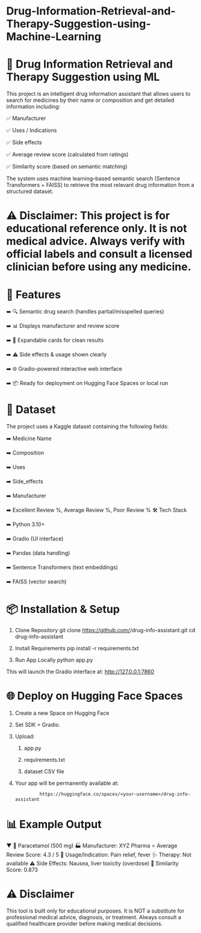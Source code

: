 # Drug-Information-Retrieval-and-Therapy-Suggestion-using-Machine-Learning
# 💊 Drug Information Retrieval and Therapy Suggestion using ML

This project is an intelligent drug information assistant that allows users to search for medicines by their name or composition and get detailed information including:

✅ Manufacturer

✅ Uses / Indications

✅ Side effects

✅ Average review score (calculated from ratings)

✅ Similarity score (based on semantic matching)

The system uses machine learning–based semantic search (Sentence Transformers + FAISS) to retrieve the most relevant drug information from a structured dataset.

# ⚠️ Disclaimer: This project is for educational reference only. It is not medical advice. Always verify with official labels and consult a licensed clinician before using any medicine.
# 🚀 Features

➡️ 🔍 Semantic drug search (handles partial/misspelled queries)

➡️ 📊 Displays manufacturer and review score

➡️ 📝 Expandable cards for clean results

➡️ ⚠️ Side effects & usage shown clearly

➡️ 🌐 Gradio-powered interactive web interface

➡️ 📦 Ready for deployment on Hugging Face Spaces or local run

# 📂 Dataset
The project uses a Kaggle dataset containing the following fields:

➡️ Medicine Name

➡️ Composition

➡️ Uses

➡️ Side_effects

➡️ Manufacturer

➡️ Excellent Review %, Average Review %, Poor Review %
🛠️ Tech Stack

➡️ Python 3.10+

➡️ Gradio (UI interface)

➡️ Pandas (data handling)

➡️ Sentence Transformers (text embeddings)

➡️ FAISS (vector search)
# 📦 Installation & Setup
1. Clone Repository
git clone https://github.com/<your-username>/drug-info-assistant.git
cd drug-info-assistant

2. Install Requirements
pip install -r requirements.txt

3. Run App Locally
python app.py


This will launch the Gradio interface at:
http://127.0.0.1:7860

# 🌐 Deploy on Hugging Face Spaces

1. Create a new Space on Hugging Face

2. Set SDK = Gradio.

3. Upload:

      1. app.py

      2. requirements.txt

      3. dataset CSV file

4. Your app will be permanently available at:

                https://huggingface.co/spaces/<your-username>/drug-info-assistant
# 📊 Example Output
▼ 💊 Paracetamol (500 mg)
    🏭 Manufacturer: XYZ Pharma
    ⭐ Average Review Score: 4.3 / 5
    📌 Usage/Indication: Pain relief, fever
    🩺 Therapy: Not available
    ⚠️ Side Effects: Nausea, liver toxicity (overdose)
    🔢 Similarity Score: 0.873

# ⚠️ Disclaimer

This tool is built only for educational purposes.
It is NOT a substitute for professional medical advice, diagnosis, or treatment.
Always consult a qualified healthcare provider before making medical decisions.
